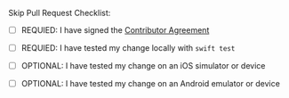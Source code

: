 Skip Pull Request Checklist:

- [ ] REQUIED: I have signed the [Contributor Agreement](https://github.com/skiptools/clabot-config)
- [ ] REQUIED: I have tested my change locally with `swift test`
- [ ] OPTIONAL: I have tested my change on an iOS simulator or device
- [ ] OPTIONAL: I have tested my change on an Android emulator or device

